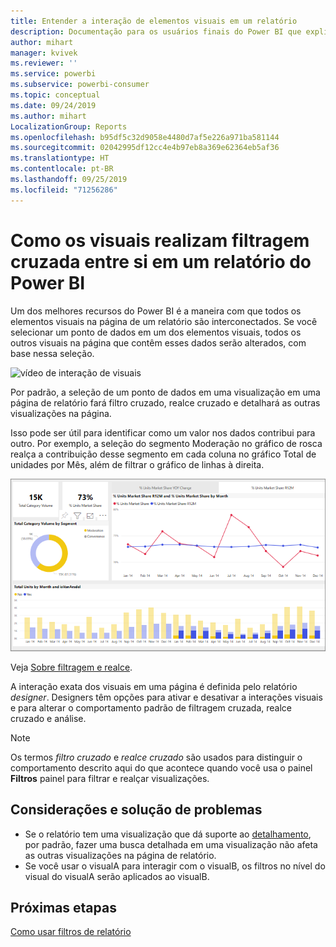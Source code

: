 ```yaml
---
title: Entender a interação de elementos visuais em um relatório
description: Documentação para os usuários finais do Power BI que explica como os visuais interagem em uma página de relatório.
author: mihart
manager: kvivek
ms.reviewer: ''
ms.service: powerbi
ms.subservice: powerbi-consumer
ms.topic: conceptual
ms.date: 09/24/2019
ms.author: mihart
LocalizationGroup: Reports
ms.openlocfilehash: b95df5c32d9058e4480d7af5e226a971ba581144
ms.sourcegitcommit: 02042995df12cc4e4b97eb8a369e62364eb5af36
ms.translationtype: HT
ms.contentlocale: pt-BR
ms.lasthandoff: 09/25/2019
ms.locfileid: "71256286"
---
```

# <a name="how-visuals-cross-filter-each-other-in-a-power-bi-report"></a>Como os visuais realizam filtragem cruzada entre si em um relatório do Power BI
Um dos melhores recursos do Power BI é a maneira com que todos os elementos visuais na página de um relatório são interconectados. Se você selecionar um ponto de dados em um dos elementos visuais, todos os outros visuais na página que contêm esses dados serão alterados, com base nessa seleção. 

![vídeo de interação de visuais](media/end-user-interactions/interactions.gif)

Por padrão, a seleção de um ponto de dados em uma visualização em uma página de relatório fará filtro cruzado, realce cruzado e detalhará as outras visualizações na página. 

Isso pode ser útil para identificar como um valor nos dados contribui para outro. Por exemplo, a seleção do segmento Moderação no gráfico de rosca realça a contribuição desse segmento em cada coluna no gráfico Total de unidades por Mês, além de filtrar o gráfico de linhas à direita.

![imagem da interação de visuais](media/end-user-interactions/power-bi-interactions.png)

Veja [Sobre filtragem e realce](../power-bi-reports-filters-and-highlighting.md). 

A interação exata dos visuais em uma página é definida pelo relatório *designer*. Designers têm opções para ativar e desativar a interações visuais e para alterar o comportamento padrão de filtragem cruzada, realce cruzado e análise. 
  
> [!NOTE]
> Os termos *filtro cruzado* e *realce cruzado* são usados para distinguir o comportamento descrito aqui do que acontece quando você usa o painel **Filtros** painel para filtrar e realçar visualizações.  

## <a name="considerations-and-troubleshooting"></a>Considerações e solução de problemas
- Se o relatório tem uma visualização que dá suporte ao [detalhamento](../power-bi-visualization-drill-down.md), por padrão, fazer uma busca detalhada em uma visualização não afeta as outras visualizações na página de relatório.     
- Se você usar o visualA para interagir com o visualB, os filtros no nível do visual do visualA serão aplicados ao visualB.

## <a name="next-steps"></a>Próximas etapas
[Como usar filtros de relatório](../power-bi-how-to-report-filter.md)
